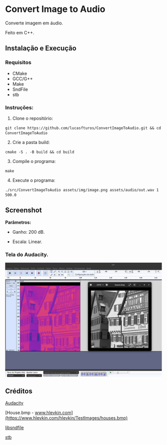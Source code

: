 # Convert Image to Audio

Converte imagem em áudio.

Feito em C++.

## Instalação e Execução

### Requisitos

-   CMake
-   GCC/G++
-   Make
-   SndFile
-   stb

### Instruções:

1. Clone o repositório:

```
git clone https://github.com/lucasfturos/ConvertImageToAudio.git && cd ConvertImageToAudio
```

2. Crie a pasta build:

```
cmake -S . -B build && cd build
```

3. Compile o programa:

```
make
```

4. Execute o programa:

```
./src/ConvertImageToAudio assets/img/image.png assets/audio/out.wav 1 500.0
```

## Screenshot

**Parâmetros:**

-   Ganho: 200 dB.

-   Escala: Linear.

### Tela do Audacity.

![](/assets/screenshot/resultHouse.png)

## Créditos

[Audacity](https://www.audacityteam.org/)

[House.bmp - www.hlevkin.com](https://www.hlevkin.com/hlevkin/TestImages/houses.bmp)

[libsndfile](https://github.com/libsndfile/libsndfile)

[stb](https://github.com/nothings/stb)
